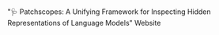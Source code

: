 "🩺 Patchscopes: A Unifying Framework for Inspecting Hidden Representations of Language Models" Website
